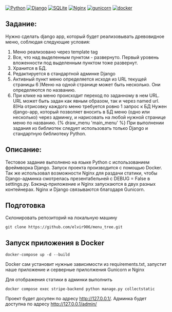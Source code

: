 [![Python](https://img.shields.io/badge/-Python-464646?style=flat-square&logo=Python)](https://www.python.org/)
[![Django](https://img.shields.io/badge/-Django-464646?style=flat-square&logo=Django)](https://www.djangoproject.com/)
[![SQLite](https://img.shields.io/badge/-SQLite-464646?style=flat-square&logo=SQLite)](https://www.sqlite.org/)
[![Nginx](https://img.shields.io/badge/-NGINX-464646?style=flat-square&logo=NGINX)](https://nginx.org/ru/)
[![gunicorn](https://img.shields.io/badge/-gunicorn-464646?style=flat-square&logo=gunicorn)](https://gunicorn.org/)
[![docker](https://img.shields.io/badge/-Docker-464646?style=flat-square&logo=docker)](https://www.docker.com/)

Задание:
-------

Нужно сделать django app, который будет реализовывать древовидное меню, соблюдая следующие условия:
1) Меню реализовано через template tag
2) Все, что над выделенным пунктом - развернуто. Первый уровень вложенности под выделенным пунктом тоже развернут.
3) Хранится в БД.
4) Редактируется в стандартной админке Django
5) Активный пункт меню определяется исходя из URL текущей страницы
6 )Меню на одной странице может быть несколько. Они определяются по названию.
7) При клике на меню происходит переход по заданному в нем URL. URL может быть задан как явным образом, так и через named url.
8)На отрисовку каждого меню требуется ровно 1 запрос к БД
 Нужен django-app, который позволяет вносить в БД меню (одно или несколько) через админку, и нарисовать на любой нужной странице меню по названию.
 {% draw_menu 'main_menu' %}
 При выполнении задания из библиотек следует использовать только Django и стандартную библиотеку Python.

Описание:
-------

Тестовое задание выполнено на языке Python с использованием фреймворка Django. Запуск проекта производится с помощью Doсker. Так же использовал возможности Nginx для раздачи статики, чтобы Django-админка смотрелась презентабельней с DEBUG = False в settings.py. Бэкэнд-приложение и Nginx запускаются в двух разных контейнерах. Nginx и Django связываются благодаря Gunicorn.

Подготовка
------

Склонировать репозиторий на локальную машину
```
git clone https://github.com/elvir906/menu_tree.git
```

Запуск приложения в Docker
------
```
docker-compose up -d --build
```
Docker сам установит нужные зависимости из requirements.txt, запустит наше приложение
и серверные прилолжения Gunicorn и Nginx

Для отображения статики в админки выполнить
```
docker compose exec stripe-backend python manage.py collectstatic
```

Проект будет досупен по адресу http://127.0.0.1/.
Админка будет доступна по адресу http://127.0.0.1/admin/